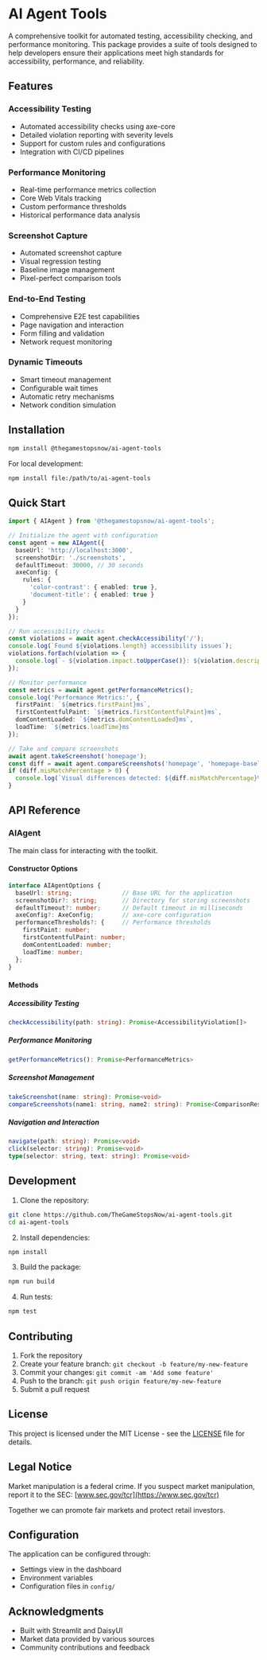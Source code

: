 # AI Agent Tools

A comprehensive toolkit for automated testing, accessibility checking, and performance monitoring. This package provides a suite of tools designed to help developers ensure their applications meet high standards for accessibility, performance, and reliability.

## Features

### Accessibility Testing
- Automated accessibility checks using axe-core
- Detailed violation reporting with severity levels
- Support for custom rules and configurations
- Integration with CI/CD pipelines

### Performance Monitoring
- Real-time performance metrics collection
- Core Web Vitals tracking
- Custom performance thresholds
- Historical performance data analysis

### Screenshot Capture
- Automated screenshot capture
- Visual regression testing
- Baseline image management
- Pixel-perfect comparison tools

### End-to-End Testing
- Comprehensive E2E test capabilities
- Page navigation and interaction
- Form filling and validation
- Network request monitoring

### Dynamic Timeouts
- Smart timeout management
- Configurable wait times
- Automatic retry mechanisms
- Network condition simulation

## Installation

```bash
npm install @thegamestopsnow/ai-agent-tools
```

For local development:

```bash
npm install file:/path/to/ai-agent-tools
```

## Quick Start

```typescript
import { AIAgent } from '@thegamestopsnow/ai-agent-tools';

// Initialize the agent with configuration
const agent = new AIAgent({
  baseUrl: 'http://localhost:3000',
  screenshotDir: './screenshots',
  defaultTimeout: 30000, // 30 seconds
  axeConfig: {
    rules: {
      'color-contrast': { enabled: true },
      'document-title': { enabled: true }
    }
  }
});

// Run accessibility checks
const violations = await agent.checkAccessibility('/');
console.log(`Found ${violations.length} accessibility issues`);
violations.forEach(violation => {
  console.log(`- ${violation.impact.toUpperCase()}: ${violation.description}`);
});

// Monitor performance
const metrics = await agent.getPerformanceMetrics();
console.log('Performance Metrics:', {
  firstPaint: `${metrics.firstPaint}ms`,
  firstContentfulPaint: `${metrics.firstContentfulPaint}ms`,
  domContentLoaded: `${metrics.domContentLoaded}ms`,
  loadTime: `${metrics.loadTime}ms`
});

// Take and compare screenshots
await agent.takeScreenshot('homepage');
const diff = await agent.compareScreenshots('homepage', 'homepage-baseline');
if (diff.misMatchPercentage > 0) {
  console.log(`Visual differences detected: ${diff.misMatchPercentage}%`);
}
```

## API Reference

### AIAgent

The main class for interacting with the toolkit.

#### Constructor Options

```typescript
interface AIAgentOptions {
  baseUrl: string;              // Base URL for the application
  screenshotDir?: string;       // Directory for storing screenshots
  defaultTimeout?: number;      // Default timeout in milliseconds
  axeConfig?: AxeConfig;        // axe-core configuration
  performanceThresholds?: {     // Performance thresholds
    firstPaint: number;
    firstContentfulPaint: number;
    domContentLoaded: number;
    loadTime: number;
  };
}
```

#### Methods

##### Accessibility Testing
```typescript
checkAccessibility(path: string): Promise<AccessibilityViolation[]>
```

##### Performance Monitoring
```typescript
getPerformanceMetrics(): Promise<PerformanceMetrics>
```

##### Screenshot Management
```typescript
takeScreenshot(name: string): Promise<void>
compareScreenshots(name1: string, name2: string): Promise<ComparisonResult>
```

##### Navigation and Interaction
```typescript
navigate(path: string): Promise<void>
click(selector: string): Promise<void>
type(selector: string, text: string): Promise<void>
```

## Development

1. Clone the repository:
```bash
git clone https://github.com/TheGameStopsNow/ai-agent-tools.git
cd ai-agent-tools
```

2. Install dependencies:
```bash
npm install
```

3. Build the package:
```bash
npm run build
```

4. Run tests:
```bash
npm test
```

## Contributing

1. Fork the repository
2. Create your feature branch: `git checkout -b feature/my-new-feature`
3. Commit your changes: `git commit -am 'Add some feature'`
4. Push to the branch: `git push origin feature/my-new-feature`
5. Submit a pull request

## License

This project is licensed under the MIT License - see the [LICENSE](LICENSE) file for details.

## Legal Notice

Market manipulation is a federal crime. If you suspect market manipulation, report it to the SEC:
[www.sec.gov/tcr](https://www.sec.gov/tcr)

Together we can promote fair markets and protect retail investors.

## Configuration

The application can be configured through:
- Settings view in the dashboard
- Environment variables
- Configuration files in `config/`

## Acknowledgments

- Built with Streamlit and DaisyUI
- Market data provided by various sources
- Community contributions and feedback

